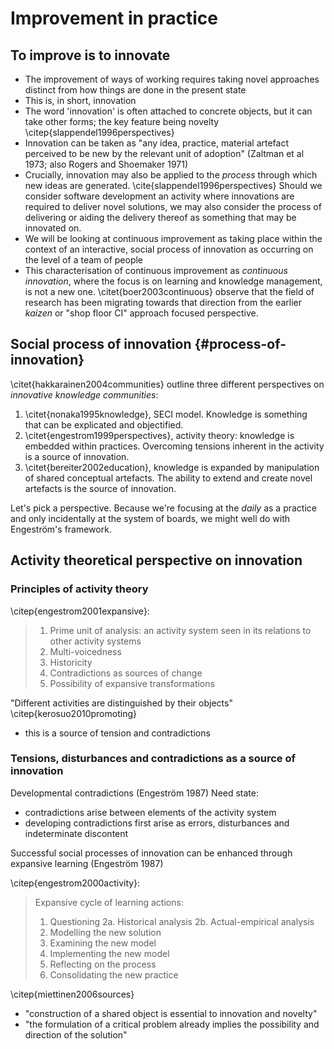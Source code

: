 # Improvement in practice

## To improve is to innovate

- The improvement of ways of working requires taking novel approaches distinct from how things are done in the present state
- This is, in short, innovation
- The word 'innovation' is often attached to concrete objects, but it can take other forms; the key feature being novelty \citep{slappendel1996perspectives}
- Innovation can be taken as "any idea, practice, material artefact perceived to be new by the relevant unit of adoption" (Zaltman et al 1973; also Rogers and Shoemaker 1971)
- Crucially, innovation may also be applied to the *process* through which new ideas are generated. \cite{slappendel1996perspectives} Should we consider software development an activity where innovations are required to deliver novel solutions, we may also consider the process of delivering or aiding the delivery thereof as something that may be innovated on.
- We will be looking at continuous improvement as taking place within the context of an interactive, social process of innovation as occurring on the level of a team of people
- This characterisation of continuous improvement as *continuous innovation*, where the focus is on learning and knowledge management, is not a new one. \citet{boer2003continuous} observe that the field of research has been migrating towards that direction from the earlier *kaizen* or "shop floor CI" approach focused perspective.

## Social process of innovation {#process-of-innovation}

\citet{hakkarainen2004communities} outline three different perspectives on *innovative knowledge communities*:

1. \citet{nonaka1995knowledge}, SECI model. Knowledge is something that can be explicated and objectified.
2. \citet{engestrom1999perspectives}, activity theory: knowledge is embedded within practices. Overcoming tensions inherent in the activity is a source of innovation.
3. \citet{bereiter2002education}, knowledge is expanded by manipulation of shared conceptual artefacts. The ability to extend and create novel artefacts is the source of innovation.

Let's pick a perspective. Because we're focusing at the *daily* as a practice and only incidentally at the system of boards, we might well do with Engeström's framework.

## Activity theoretical perspective on innovation

### Principles of activity theory

\citep{engestrom2001expansive}:

> 1. Prime unit of analysis: an activity system seen in its relations to other activity systems
> 2. Multi-voicedness
> 3. Historicity
> 4. Contradictions as sources of change
> 5. Possibility of expansive transformations

"Different activities are distinguished by their objects" \citep{kerosuo2010promoting}
- this is a source of tension and contradictions




### Tensions, disturbances and contradictions as a source of innovation

Developmental contradictions (Engeström 1987)
Need state:
- contradictions arise between elements of the activity system
- developing contradictions first arise as errors, disturbances and indeterminate discontent

Successful social processes of innovation can be enhanced through expansive learning (Engeström 1987)

\citep{engestrom2000activity}:

> Expansive cycle of learning actions:
> 1. Questioning
> 2a. Historical analysis
> 2b. Actual-empirical analysis
> 3. Modelling the new solution
> 4. Examining the new model
> 5. Implementing the new model
> 6. Reflecting on the process
> 7. Consolidating the new practice

\citep{miettinen2006sources}
- "construction of a shared object is essential to innovation and novelty"
- "the formulation of a critical problem already implies the possibility and direction of the solution"
